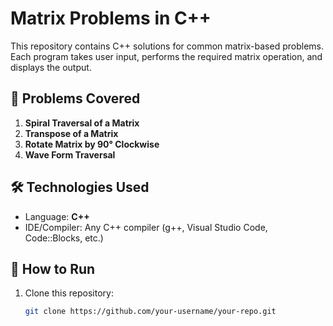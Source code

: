 # Matrix Problems in C++

This repository contains C++ solutions for common matrix-based problems.  
Each program takes user input, performs the required matrix operation, and displays the output.

## 📌 Problems Covered
1. **Spiral Traversal of a Matrix**
2. **Transpose of a Matrix**
3. **Rotate Matrix by 90° Clockwise**
4. **Wave Form Traversal**

## 🛠️ Technologies Used
- Language: **C++**
- IDE/Compiler: Any C++ compiler (g++, Visual Studio Code, Code::Blocks, etc.)

## 🚀 How to Run
1. Clone this repository:
   ```bash
   git clone https://github.com/your-username/your-repo.git
